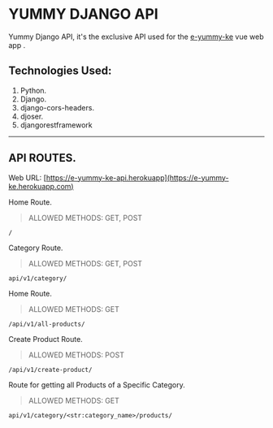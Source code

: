 # YUMMY DJANGO API

Yummy Django API, it's the exclusive API used for the [e-yummy-ke](https://e-yummy-ke.web.app) vue web app .

## Technologies Used:
1. Python.
2. Django.
3. django-cors-headers.
4. djoser.
5. djangorestframework

----------

## API ROUTES.

Web URL: [https://e-yummy-ke-api.herokuapp](https://e-yummy-ke.herokuapp.com)

Home Route.
> ALLOWED METHODS: GET, POST

`
/
`

Category Route.
> ALLOWED METHODS: GET, POST

`
api/v1/category/
`

Home Route.
> ALLOWED METHODS: GET

`
/api/v1/all-products/
`

Create Product Route.
> ALLOWED METHODS: POST

`
/api/v1/create-product/
`

Route for getting all Products of a Specific Category.
> ALLOWED METHODS: GET

`
api/v1/category/<str:category_name>/products/
`

